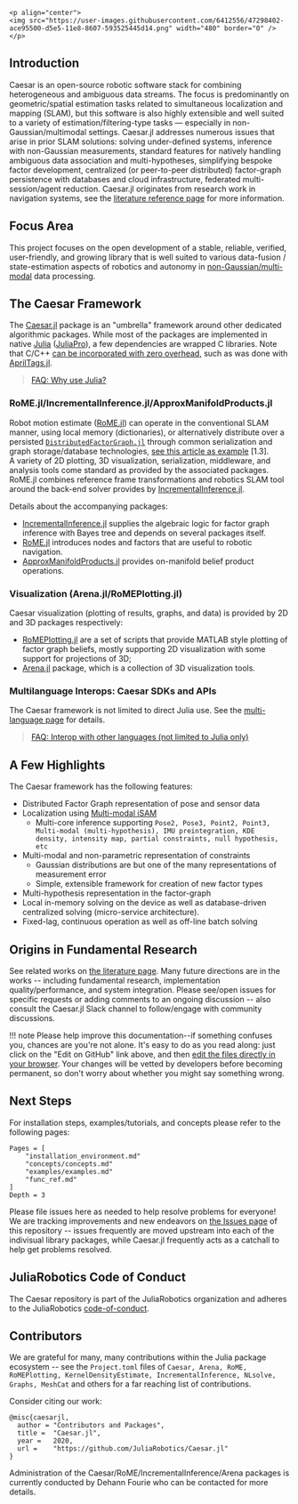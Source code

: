 ```@raw html
<p align="center">
<img src="https://user-images.githubusercontent.com/6412556/47298402-ace95500-d5e5-11e8-8607-593525445d14.png" width="480" border="0" />
</p>
```

## Introduction
Caesar is an open-source robotic software stack for combining heterogeneous and ambiguous data streams.  The focus is predominantly on geometric/spatial estimation tasks related to simultaneous localization and mapping (SLAM), but this software is also highly extensible and well suited to a variety of estimation/filtering-type tasks — especially in non-Gaussian/multimodal settings.  Caesar.jl addresses numerous issues that arise in prior SLAM solutions: solving under-defined systems, inference with non-Gaussian measurements, standard features for natively handling ambiguous data association and multi-hypotheses, simplifying bespoke factor development, centralized (or peer-to-peer distributed) factor-graph persistence with databases and cloud infrastructure, federated multi-session/agent reduction.  Caesar.jl originates from research work in navigation systems, see the [literature reference page](https://www.juliarobotics.org/Caesar.jl/latest/refs/literature/) for more information.

## Focus Area

This project focuses on the open development of a stable, reliable, verified, user-friendly, and growing library that is well suited to various data-fusion / state-estimation aspects of robotics and autonomy in [non-Gaussian/multi-modal](https://juliarobotics.org/Caesar.jl/latest/concepts/concepts/#Why/Where-does-non-Gaussian-data-come-from?-1) data processing.

## The Caesar Framework

The [Caesar.jl](https://github.com/JuliaRobotics/Caesar.jl) package is an "umbrella" framework around other dedicated algorithmic packages.  While most of the packages are implemented in native [Julia](http://www.julialang.org/) ([JuliaPro](http://www.juliacomputing.com)), a few dependencies are wrapped C libraries.  Note that C/C++ [can be incorporated with zero overhead](https://docs.julialang.org/en/v1/manual/calling-c-and-fortran-code/), such as was done with [AprilTags.jl](http://www.github.com/JuliaRobotics/AprilTags.jl).

> [FAQ: Why use Julia?](https://www.juliarobotics.org/Caesar.jl/latest/faq/#Why-Julia-1)

### RoME.jl/IncrementalInference.jl/ApproxManifoldProducts.jl

Robot motion estimate ([RoME.jl](http://www.github.com/JuliaRobotics/RoME.jl)) can operate in the conventional SLAM manner, using local memory (dictionaries), or alternatively distribute over a persisted [`DistributedFactorGraph.jl`](http://www.github.com/JuliaRobotics/DistributedFactorGraphs.jl) through common serialization and graph storage/database technologies, [see this article as example](http://people.csail.mit.edu/spillai/projects/cloud-graphs/2017-icra-cloudgraphs.pdf) [1.3].  
A variety of 2D plotting, 3D visualization, serialization, middleware, and analysis tools come standard as provided by the associated packages.  RoME.jl combines reference frame transformations and robotics SLAM tool around the back-end solver provides by [IncrementalInference.jl](http://www.github.com/JuliaRobotics/IncrementalInference.jl).

Details about the accompanying packages:
* [IncrementalInference.jl](http://www.github.com/JuliaRobotics/IncrementalInference.jl) supplies the algebraic logic for factor graph inference with Bayes tree and depends on several packages itself.
* [RoME.jl](http://www.github.com/JuliaRobotics/RoME.jl) introduces nodes and factors that are useful to robotic navigation.
* [ApproxManifoldProducts.jl](http://www.github.com/JuliaRobotics/ApproxManifoldProducts.jl) provides on-manifold belief product operations.

### Visualization (Arena.jl/RoMEPlotting.jl)
Caesar visualization (plotting of results, graphs, and data) is provided by 2D and 3D packages respectively:
* [RoMEPlotting.jl](http://www.github.com/JuliaRobotics/RoMEPlotting.jl) are a set of scripts that provide MATLAB style plotting of factor graph beliefs, mostly supporting 2D visualization with some support for projections of 3D;
* [Arena.jl](https://github.com/dehann/Arena.jl) package, which is a collection of 3D visualization tools.

### Multilanguage Interops: Caesar SDKs and APIs
The Caesar framework is not limited to direct Julia use.  See the [multi-language page](https://www.juliarobotics.org/Caesar.jl/latest/concepts/multilang/) for details.


> [FAQ: Interop with other languages (not limited to Julia only)](https://www.juliarobotics.org/Caesar.jl/latest/faq/#Is-Caesar.jl-limited-to-Julia?-No.-1)

## A Few Highlights

The Caesar framework has the following features:
* Distributed Factor Graph representation of pose and sensor data
* Localization using [Multi-modal iSAM](http://www.juliarobotics.org/Caesar.jl/latest/refs/literature/#Related-Literature-1)
  * Multi-core inference supporting `Pose2, Pose3, Point2, Point3, Multi-modal (multi-hypothesis), IMU preintegration, KDE density, intensity map, partial constraints, null hypothesis, etc`
* Multi-modal and non-parametric representation of constraints
  * Gaussian distributions are but one of the many representations of measurement error
  * Simple, extensible framework for creation of new factor types
* Multi-hypothesis representation in the factor-graph
* Local in-memory solving on the device as well as database-driven centralized solving (micro-service architecture).
* Fixed-lag, continuous operation as well as off-line batch solving

## Origins in Fundamental Research

See related works on [the literature page](https://www.juliarobotics.org/Caesar.jl/latest/refs/literature/).  Many future directions are in the works -- including fundamental research, implementation quality/performance, and system integration.  Please see/open issues for specific requests or adding comments to an ongoing discussion -- also consult the Caesar.jl Slack channel to follow/engage with community discussions.

!!! note
    Please help improve this documentation--if something confuses you, chances
    are you're not alone. It's easy to do as you read along: just click on the
    "Edit on GitHub" link above, and then
    [edit the files directly in your browser](https://help.github.com/articles/editing-files-in-another-user-s-repository/).
    Your changes will be vetted by developers before becoming permanent, so don't
    worry about whether you might say something wrong.

## Next Steps
For installation steps, examples/tutorials, and concepts please refer to the following pages:

```@contents
Pages = [
    "installation_environment.md"
    "concepts/concepts.md"
    "examples/examples.md"
    "func_ref.md"
]
Depth = 3
```

Please file issues here as needed to help resolve problems for everyone! We are tracking improvements and new endeavors on [the Issues page](https://github.com/JuliaRobotics/Caesar.jl/issues) of this repository -- issues frequently are moved upstream into each of the indivisual library packages, while Caesar.jl frequently acts as a catchall to help get problems resolved.

## JuliaRobotics Code of Conduct
The Caesar repository is part of the JuliaRobotics organization and adheres to the JuliaRobotics [code-of-conduct](https://github.com/JuliaRobotics/administration/blob/master/code_of_conduct.md).

## Contributors

We are grateful for many, many contributions within the Julia package ecosystem -- see the `Project.toml` files of `Caesar, Arena, RoME, RoMEPlotting, KernelDensityEstimate, IncrementalInference, NLsolve, Graphs, MeshCat` and others for a far reaching list of contributions.

Consider citing our work:

```
@misc{caesarjl,
  author = "Contributors and Packages",
  title =  "Caesar.jl",
  year =   2020,
  url =    "https://github.com/JuliaRobotics/Caesar.jl"
}
```

Administration of the Caesar/RoME/IncrementalInference/Arena packages is currently conducted by Dehann Fourie who can be contacted for more details.
